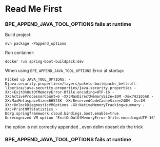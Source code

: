 # Read Me First

### BPE_APPEND_JAVA_TOOL_OPTIONS fails at runtime

Build project:

```mvn package -Pappend_options```

Run container:
```shell
docker run spring-boot-buildpack:dev
```

When using `BPE_APPEND_JAVA_TOOL_OPTIONS` Error at startup:

```
Picked up JAVA_TOOL_OPTIONS: -Djava.security.properties=/layers/paketo-buildpacks_bellsoft-liberica/java-security-properties/java-security.properties -XX:+ExitOnOutOfMemoryError-Dfile.encoding=UTF-16 -XX:ActiveProcessorCount=6 -XX:MaxDirectMemorySize=10M -Xmx7431056K -XX:MaxMetaspaceSize=66523K -XX:ReservedCodeCacheSize=240M -Xss1M -XX:+UnlockDiagnosticVMOptions -XX:NativeMemoryTracking=summary -XX:+PrintNMTStatistics -Dorg.springframework.cloud.bindings.boot.enable=true
Unrecognized VM option 'ExitOnOutOfMemoryError-Dfile.encoding=UTF-16'
```

the option is not correctly appended , even delim doesnt do the trick

### BPE_APPEND_JAVA_TOOL_OPTIONS fails at runtime